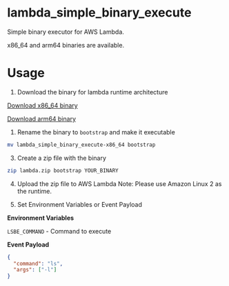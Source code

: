 # lambda_simple_binary_execute

Simple binary executor for AWS Lambda.

x86_64 and arm64 binaries are available.

# Usage

1. Download the binary for lambda runtime architecture

[Download x86_64 binary](https://github.com/bonjinnorenka/releases/latest/download/lambda_simple_binary_execute-x86_64)

[Download arm64 binary](https://github.com/bonjinnorenka/releases/latest/download/lambda_simple_binary_execute-aarch64)

1. Rename the binary to `bootstrap` and make it executable

```bash
mv lambda_simple_binary_execute-x86_64 bootstrap
```

3. Create a zip file with the binary

```bash
zip lambda.zip bootstrap YOUR_BINARY
```

4. Upload the zip file to AWS Lambda
Note: Please use Amazon Linux 2 as the runtime.

5. Set Environment Variables or Event Payload

**Environment Variables**

`LSBE_COMMAND` - Command to execute

**Event Payload**

```json
{
  "command": "ls",
  "args": ["-l"]
}
```
